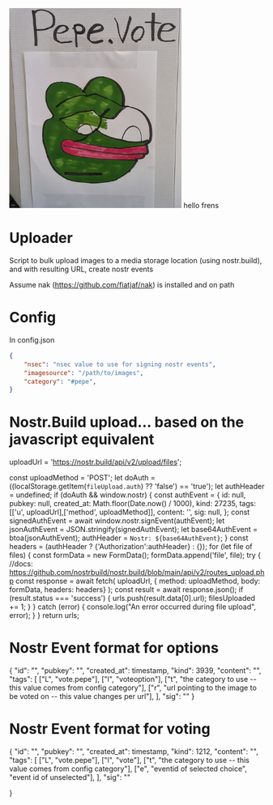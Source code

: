 ![](logo.png)
hello frens

# Uploader

Script to bulk upload images to a media storage location (using nostr.build), and with resulting URL, create nostr events

Assume nak (https://github.com/fiatjaf/nak) is installed and on path

# Config

In config.json

```json
{
    "nsec": "nsec value to use for signing nostr events",
    "imagesource": "/path/to/images",
    "category": "#pepe",
}

```

# Nostr.Build upload... based on the javascript equivalent

uploadUrl = 'https://nostr.build/api/v2/upload/files';


 const uploadMethod = 'POST';
    let doAuth = ((localStorage.getItem(`fileUpload.auth`) ?? 'false') == 'true');
    let authHeader = undefined;
    if (doAuth && window.nostr) {
        const authEvent = {
            id: null,
            pubkey: null,
            created_at: Math.floor(Date.now() / 1000),
            kind: 27235,
            tags: [['u', uploadUrl],['method', uploadMethod]],
            content: '',
            sig: null,
        };
        const signedAuthEvent = await window.nostr.signEvent(authEvent);
        let jsonAuthEvent = JSON.stringify(signedAuthEvent);
        let base64AuthEvent = btoa(jsonAuthEvent);
        authHeader = `Nostr: ${base64AuthEvent}`;
    }
    const headers = (authHeader ? {'Authorization':authHeader} : {});
    for (let file of files) { 
        const formData = new FormData(); 
        formData.append('file', file); 
        try { 
            //docs: https://github.com/nostrbuild/nostr.build/blob/main/api/v2/routes_upload.php
            const response = await fetch(
                uploadUrl, 
                { method: uploadMethod, body: formData, headers: headers}
            );
            const result = await response.json(); 
            if (result.status === 'success') { 
                urls.push(result.data[0].url);
                filesUploaded += 1;
            } 
        } catch (error) { 
            console.log("An error occurred during file upload", error);
        } 
    }
    return urls;

# Nostr Event format for options

{
    "id": "",
    "pubkey": "",
    "created_at": timestamp,
    "kind": 3939,
    "content": "",
    "tags": [
        ["L", "vote.pepe"],
        ["l", "voteoption"],
        ["t", "the category to use -- this value comes from config category"],
        ["r", "url pointing to the image to be voted on -- this value changes per url"],
    ],
    "sig": ""
}

# Nostr Event format for voting

{
    "id": "",
    "pubkey": "",
    "created_at": timestamp,
    "kind": 1212,
    "content": "",
    "tags": [
        ["L", "vote.pepe"],
        ["l", "vote"],
        ["t", "the category to use -- this value comes from config category"],
        ["e", "eventid of selected choice", "event id of unselected"],
    ],
    "sig": ""

}